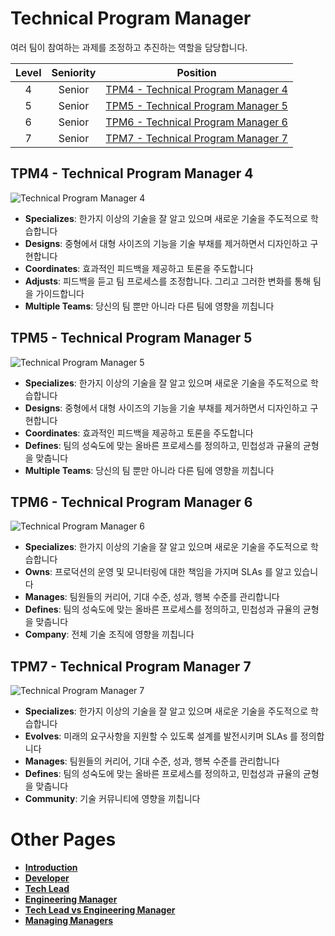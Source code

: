 # Technical Program Manager

여러 팀이 참여하는 과제를 조정하고 추진하는 역할을 담당합니다.

| Level | Seniority | Position |
| :---: | :---: | :---: |
| 4 | Senior | [TPM4 - Technical Program Manager 4](#tpm4---technical-program-manager-4) |
| 5 | Senior | [TPM5 - Technical Program Manager 5](#tpm5---technical-program-manager-5) |
| 6 | Senior | [TPM6 - Technical Program Manager 6](#tpm6---technical-program-manager-6) |
| 7 | Senior | [TPM7 - Technical Program Manager 7](#tpm7---technical-program-manager-7) |


## TPM4 - Technical Program Manager 4

![Technical Program Manager 4](/charts/technicalprogrammanager-4.png)

* **Specializes**: 한가지 이상의 기술을 잘 알고 있으며 새로운 기술을 주도적으로 학습합니다
* **Designs**: 중형에서 대형 사이즈의 기능을 기술 부채를 제거하면서 디자인하고 구현합니다
* **Coordinates**: 효과적인 피드백을 제공하고 토론을 주도합니다
* **Adjusts**: 피드백을 듣고 팀 프로세스를 조정합니다. 그리고 그러한 변화를 통해 팀을 가이드합니다
* **Multiple Teams**: 당신의 팀 뿐만 아니라 다른 팀에 영향을 끼칩니다

## TPM5 - Technical Program Manager 5

![Technical Program Manager 5](/charts/technicalprogrammanager-5.png)

* **Specializes**: 한가지 이상의 기술을 잘 알고 있으며 새로운 기술을 주도적으로 학습합니다
* **Designs**: 중형에서 대형 사이즈의 기능을 기술 부채를 제거하면서 디자인하고 구현합니다
* **Coordinates**: 효과적인 피드백을 제공하고 토론을 주도합니다
* **Defines**: 팀의 성숙도에 맞는 올바른 프로세스를 정의하고, 민첩성과 규율의 균형을 맞춥니다
* **Multiple Teams**: 당신의 팀 뿐만 아니라 다른 팀에 영향을 끼칩니다

## TPM6 - Technical Program Manager 6

![Technical Program Manager 6](/charts/technicalprogrammanager-6.png)

* **Specializes**: 한가지 이상의 기술을 잘 알고 있으며 새로운 기술을 주도적으로 학습합니다
* **Owns**: 프로덕션의 운영 및 모니터링에 대한 책임을 가지며 SLAs 를 알고 있습니다
* **Manages**: 팀원들의 커리어, 기대 수준, 성과, 행복 수준를 관리합니다
* **Defines**: 팀의 성숙도에 맞는 올바른 프로세스를 정의하고, 민첩성과 규율의 균형을 맞춥니다
* **Company**: 전체 기술 조직에 영향을 끼칩니다

## TPM7 - Technical Program Manager 7

![Technical Program Manager 7](/charts/technicalprogrammanager-7.png)

* **Specializes**: 한가지 이상의 기술을 잘 알고 있으며 새로운 기술을 주도적으로 학습합니다
* **Evolves**: 미래의 요구사항을 지원할 수 있도록 설계를 발전시키며 SLAs 를 정의합니다
* **Manages**: 팀원들의 커리어, 기대 수준, 성과, 행복 수준를 관리합니다
* **Defines**: 팀의 성숙도에 맞는 올바른 프로세스를 정의하고, 민첩성과 규율의 균형을 맞춥니다
* **Community**: 기술 커뮤니티에 영향을 끼칩니다

# Other Pages

* [**Introduction**](README.md)
* [**Developer**](Developer.md)
* [**Tech Lead**](TechLead.md)
* [**Engineering Manager**](EngineeringManager.md)
* [**Tech Lead vs Engineering Manager**](TechLead-EngineeringManager.md)
* [**Managing Managers**](Managing-Managers.md)
